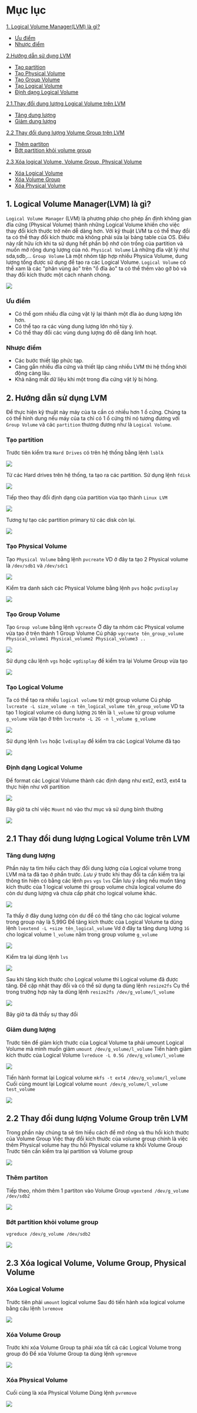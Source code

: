 # Mục lục

[1. Logical Volume Manager(LVM) là gì?](#khainiem)

- [Ưu điểm](#uudiem)
- [Nhược điểm](#nhuocdiem)

[2.Hướng dẫn sử dụng LVM](#huongdansudunglvm)

- [Tạo partition](#taopartitton)
- [Tạo Physical Volume](#taophysicalvolume)
- [Tạo Group Volume](#taogroupvolume)
- [Tạo Logical Volume](#taologicalvolume)
- [Định dạng Logical Volume](#dinhdanglogicalvolume)

[2.1.Thay đổi dung lượng Logical Volume trên LVM](#thaydoidungluonglogicalvolume)

- [Tăng dung lượng](#tangdungluong)
- [Giảm dung lượng](#giamdungluong)

[2.2 Thay đổi dung lượng Volume Group trên LVM](#thaydoidungluongvolumegroup)

- [Thêm partiton](#thempartition)
- [Bớt partition khỏi volume group](#botpartition)

[ 2.3 Xóa logical Volume, Volume Group, Physical Volume](#xoalogicalgroupphysical)

- [Xóa Logical Volume](#xoalogicalvolume)
- [Xóa Volume Group](#xoavolumegroup)
- [Xóa Physical Volume](#xoaphysicalvolume)

<a name="khainiem">

## 1. Logical Volume Manager(LVM) là gì?

`Logical Volume Manager` (LVM) là phương pháp cho phép ấn định không gian đĩa cứng (Physical Volume) thành những Logical Volume khiến cho việc thay đổi kích thước trở nên dễ dàng hơn. Với kỹ thuật LVM ta có thể thay đổi ta có thể thay đổi kích thước mà không phải sửa lại bảng table của OS. Điều này rất hữu ích khi ta sử dụng hết phần bộ nhớ còn trống của partition và muốn mở rộng dung lượng của nó.
`Physical Volume` Là những đĩa vật lý như sda,sdb,...
`Group Volume` Là một nhóm tập hợp nhiều Physica Volume, dung lượng tổng được sử dụng để tạo ra các Logical Volume.
`Logical Volume` có thể xam là các "phân vùng ảo" trên "ổ đĩa ảo" ta có thể thêm vào gỡ bỏ và thay đổi kích thước một cách nhanh chóng.

![](../images/LVM1.png)

<a name="uudiem">

### Ưu điểm

- Có thể gom nhiều đĩa cứng vật lý lại thành một đĩa ảo dung lượng lớn hơn.
- Có thể tạo ra các vùng dung lượng lớn nhỏ tùy ý.
- Có thể thay đổi các vùng dung lượng đó dễ dàng linh hoạt.

<a name="nhuocdiem">

### Nhược điểm

- Các bước thiết lập phức tạp.
- Càng gắn nhiều đĩa cứng và thiết lập càng nhiều LVM thì hệ thống khởi động càng lâu.
- Khả năng mất dữ liệu khi một trong đĩa cứng vật lý bị hỏng.
  <a name="huongdansudunglvm">

## 2. Hướng dẫn sử dụng LVM

Để thực hiện kỹ thuật này máy của ta cần có nhiều hơn 1 ổ cứng. Chúng ta có thể hình dung nếu máy của ta chỉ có 1 ổ cứng thì nó tương đương với `Group Volume` và các `partition` thương đương như là `Logical Volume`.
<a name="taopartitton">

### Tạo partition

Trước tiên kiểm tra `Hard Drives` có trên hệ thống bằng lệnh `lsblk`

![](../images/LVM2.png)

Từ các Hard drives trên hệ thống, ta tạo ra các partition. Sử dụng lệnh `fdisk`

![](../images/LVM3.png)

Tiếp theo thay đổi định dạng của partition vùa tạo thành `Linux LVM`

![](../images/LVM4.png)

Tương tự tạo các partition primary từ các disk còn lại.

![](../images/LVM5.png)

<a name="taophysicalvolume">

### Tạo Physical Volume

Tạo `Physical Volume` bằng lệnh `pvcreate`
VD ở đây ta tạo 2 Physical volume là `/dev/sdb1` và `/dev/sdc1`

![](../images/LVM6.png)

Kiểm tra danh sách các Physical Volume bằng lệnh `pvs` hoặc `pvdisplay`

![](../images/LVM7.png)

<a name="taogroupvolume">

### Tạo Group Volume

Tạo `Group volume` bằng lệnh `vgcreate`
Ở đây ta nhóm các Physical volume vừa tạo ở trên thành 1 Group Volume
Cú pháp `vgcreate tên_group_volume Physical_volume1 Physical_volume2 Physical_volume3 ..`

![](../images/LVM8.png)

Sử dụng câu lệnh `vgs` hoặc `vgdisplay` để kiểm tra lại Volume Group vừa tạo

![](../images/LVM9.png)

<a name="taologicalvolume">

### Tạo Logical Volume

Ta có thể tạo ra nhiều `logical volume` từ một group volume
Cú pháp `lvcreate -L size_volume -n tên_logical_volume tên_group_volume`
VD ta tạo 1 logical volume có dung lượng `2G` tên là `l_volume` từ group volume `g_volume` vừa tạo ở trên
`lvcreate -L 2G -n l_volume g_volume`

![](../images/LVM10.png)

Sử dụng lệnh `lvs` hoặc `lvdisplay` để kiểm tra các Logical Volume đã tạo

![](../images/LVM11.png)

<a name="dinhdanglogicalvolume">

### Định dạng Logical Volume

Để format các Logical Volume thành các định dạng như ext2, ext3, ext4 ta thực hiện như với partition

![](../images/LVM12.png)

Bây giờ ta chỉ việc `Mount` nó vào thư mục và sử dụng bình thường

![](../images/LVM13.png)

<a name="thaydoidungluonglogicalvolume">

## 2.1 Thay đổi dung lượng Logical Volume trên LVM

<a name="tangdungluong">

### Tăng dung lượng

Phần này ta tìm hiểu cách thay đổi dung lượng của Logical volume trong LVM mà ta đã tạo ở phần trước.
_Lưu ý_ trước khi thay đổi ta cần kiểm tra lại thông tin hiện có bằng các lệnh `pvs` `vgs` `lvs`
Cần lưu ý rằng nếu muốn tăng kích thước của 1 logical volume thì group volume chứa logical volume đó còn dư dung lượng và chưa cấp phát cho logical volume khác.

![](../images/LVM14.png)

Ta thấy ở đây dung lượng còn dư để có thể tăng cho các logical volume trong group này là 5,99G
Để tăng kích thước của Logical Volume ta dùng lệnh
`lvextend -L +size tên_logical_volume`
Vd ở đây ta tăng dung lượng `1G` cho logical volume `l_volume` nằm trong group volume `g_volume`

![](../images/LVM15.png)

Kiểm tra lại dùng lệnh `lvs`

![](../images/LVM16.png)

Sau khi tăng kích thước cho Logical volume thì Logical volume đã được tăng. Để cập nhật thay đổi và có thể sử dụng ta dùng lệnh `resize2fs`
Cụ thể trong trường hợp này ta dùng lệnh `resize2fs /dev/g_volume/l_volume`

![](../images/LVM17.png)

Bây giờ ta đã thấy sự thay đổi
<a name="giamdungluong">

### Giảm dung lượng

Trước tiên để giảm kích thước của Logical Volume ta phải umount Logical Volume mà mình muốn giảm
`umount /dev/g_volume/l_volume`
Tiến hành giảm kích thước của Logical Volume
`lvreduce -L 0.5G /dev/g_volume/l_volume`

![](../images/LVM18.png)

Tiến hành format lại Logical volume
`mkfs -t ext4 /dev/g_volume/l_volume`
Cuối cùng mount lại Logical volume
`mount /dev/g_volume/l_volume test_volume`

![](../images/LVM19.png)

<a name="thaydoidungluongvolumegroup">

## 2.2 Thay đổi dung lượng Volume Group trên LVM

Trong phần này chúng ta sẽ tìm hiểu cách để mở rông và thu hồi kích thước của Volume Group
Việc thay đổi kích thước của volume group chính là việc thêm Physical volume hay thu hồi Physical volume ra khổi Volume Group
Trước tiên cần kiểm tra lại partition và Volume group

![](../images/LVM20.png)

<a name="thempartition">

### Thêm partiton

Tiếp theo, nhóm thêm 1 partiton vào Volume Group
`vgextend /dev/g_volume /dev/sdb2`

![](../images/LVM21.png)

<a name="botpartition">

### Bớt partition khỏi volume group

`vgreduce /dev/g_volume /dev/sdb2`

![](../images/LVM22.png)

<a name="xoalogicalgroupphysical">

## 2.3 Xóa logical Volume, Volume Group, Physical Volume

<a name="xoalogicalvolume">

### Xóa Logical Volume

Trước tiên phải `umount` logical volume
Sau đó tiến hành xóa logical volume bằng câu lệnh `lvremove`

![](../images/LVM23.png)

<a name="xoavolumegroup">

### Xóa Volume Group

Trước khi xóa Volume Group ta phải xóa tất cả các Logical Volume trong group đó
Để xóa Volume Group ta dùng lệnh `vgremove`

![](../images/LVM24.png)

<a name="xoaphysicalvolume">

### Xóa Physical Volume

Cuối cùng là xóa Physical Volume
Dùng lệnh `pvremove`

![](../images/LVM25.png)
